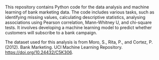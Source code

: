 This repository contains Python code for the data analysis and machine learning of bank marketing data. 
The code includes various tasks, such as identifying missing values, calculating descriptive statistics, analysing associations 
using Pearson correlation, Mann-Whitney U, and chi-square tests. 
It involves developing a machine learning model to predict whether customers will subscribe to a bank campaign.

The dataset used for this analysis is from Moro, S., Rita, P., and Cortez, P. (2012). Bank Marketing. UCI Machine Learning Repository. https://doi.org/10.24432/C5K306.
